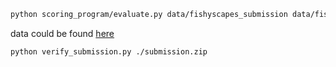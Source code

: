 ```bash
python scoring_program/evaluate.py data/fishyscapes_submission data/fishyscapes ./output
```
data could be found [here](https://omnomnom.vision.rwth-aachen.de/data/ugains/fs_lost_found_instance.zip)


```bash
python verify_submission.py ./submission.zip
```

